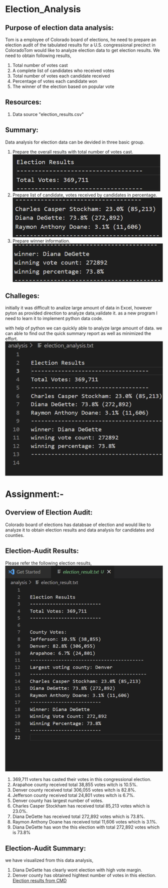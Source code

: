 # Election_Analysis
## Purpose of election data analysis:
Tom is a employee of Colorado board of elections, he need to prepare an election audit of the tabulated results for a U.S. congressional precinct in ColoradoTom would like to analyze election data to get election results. We need to obtain following results,
1. Total number of votes cast
2. A complete list of candidates who received votes
3. Total number of votes each candidate received
4. Percentage of votes each candidate won
5. The winner of the election based on popular vote

## Resources:
1.  Data source "election_results.csv"

## Summary:
Data analysis for election data can be devided in three basic group.
1. Prepare the overall results with total number of votes cast.
![Overall Election result](election_1.png)
2. Prepare list of candidate, votes received by candidates in percentage.
![Candidate Election result](election_2.png) 
3. Prepare winner information.
![Winner Election result](election_3.png) 

## Challeges:
initially it was difficult to analize large amount of data in Excel, however pyton as provided direction to analyze data,validate it. as a new program I need to learn it to implement python data code.

with help of python we can quickly able to analyze large amount of data. we can able to find out the quick summary report as well as minimized the effort. 
![Election summary results](election_summary.png)

# Assignment:-
## Overview of Election Audit:
Colorado board of elections has databsae of election and would like to analyze it to obtain election results and data analysis for candidates and counties.
## Election-Audit Results:
Please refer the following election results,
![Election results from text file](election_results-txt.png)
1. 369,711 voters has casted their votes in this congressional election.
2. Arapahoe county received total 38,855 votes witch is 10.5%.
3. Denver county received total 306,055 votes witch is 82.8%.
4. Jefferson county received total 24,801 votes witch is 6.7%.
5. Denver county has largest number of votes.
6. Charles Casper Stockham has received total 85,213 votes which is 23.0%.
7. Diana DeGette has received total 272,892 votes which is 73.8%.
8. Raymon Anthony Doane has received total 11,606 votes which is 3.1%.
9. Diana DeGette has won the this election with total 272,892 votes which is 73.8% 
## Election-Audit Summary:
we have visualized from this data analysis,
1. Diana DeGette has clearly wont election with high vote margin.
2. Denver county has obtained hightest number of votes in this election.
[Election results from CMD](election_result-cmd.png)


